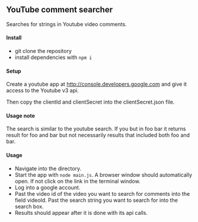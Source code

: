 ## YouTube comment searcher
Searches for strings in Youtube video comments.

#### Install
- git clone the repository
- install dependencies with  ```npm i```

#### Setup
Create a youtube app at http://console.developers.google.com and give it access to the Youtube v3 api.

Then copy the clientId and clientSecret into the clientSecret.json file.

#### Usage note
The search is similar to the youtube search. If you but in foo bar it returns result for foo and bar but not necessarily results that included both foo and bar.

#### Usage 
- Navigate into the directory. 
- Start the app with ```node main.js```. A browser window should automatically open. If not click on the link in the terminal window.
- Log into a google account.
- Past the video id of the video you want to search for comments into the field videoId. Past the search string you want to search for into the search box.
- Results should appear after it is done with its api calls.
